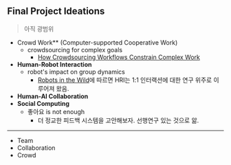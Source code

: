 ## Final Project Ideations

> 아직 광범위

- Crowd Work** (Computer-supported Cooperative Work)
  - crowdsourcing for complex goals
    - [How Crowdsourcing Workflows Constrain Complex Work](https://dl.acm.org/citation.cfm?id=3134724)
- **Human-Robot Interaction**
  - robot's impact on group dynamics
    - [Robots in the Wild](https://dl.acm.org/citation.cfm?id=3208975)에 따르면 HRI는 1:1 인터랙션에 대한 연구 위주로 이루어져 왔음.
- **Human-AI Collaboration**
- **Social Computing**
  - 좋아요 is not enough
    - 더 정교한 피드백 시스템을 고안해보자. 선행연구 있는 것으로 앎.





---

- Team
- Collaboration
- Crowd

